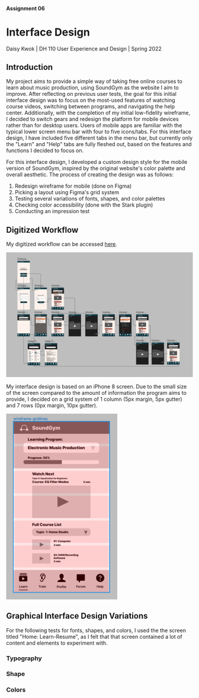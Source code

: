 #### Assignment 06
# Interface Design
Daisy Kwok | DH 110 User Experience and Design | Spring 2022

## Introduction
My project aims to provide a simple way of taking free online courses to learn about music production, using SoundGym as the website I aim to improve. After reflecting on previous user tests, the goal for this initial interface design was to focus on the most-used features of watching course videos, switching between programs, and navigating the help center. Additionally, with the completion of my initial low-fidelity wireframe, I decided to switch gears and redesign the platform for mobile devices rather than for desktop users. Users of mobile apps are familiar with the typical lower screen menu bar with four to five icons/tabs. For this interface design, I have included five different tabs in the menu bar, but currently only the "Learn" and "Help" tabs are fully fleshed out, based on the features and functions I decided to focus on.

For this interface design, I developed a custom design style for the mobile version of SoundGym, inspired by the original website's color palette and overall aesthetic. The process of creating the design was as follows:<br>

1. Redesign wireframe for mobile (done on Figma)
2. Picking a layout using Figma's grid system
3. Testing several variations of fonts, shapes, and color palettes
4. Checking color accessibility (done with the Stark plugin)
5. Conducting an impression test

## Digitized Workflow
My digitized workflow can be accessed [here](https://www.figma.com/file/QQxuoj7YEjoPALaa4j4Nup/DH-110%3A-a06-(Low-Fidelity-Prototype)?node-id=0%3A1). 

<img src="digWireflow.png" alt="drawing" width="900"/>

My interface design is based on an iPhone 8 screen. Due to the small size of the screen compared to the amount of information the program aims to provide, I decided on a grid system of 1 column (5px margin, 5px gutter) and 7 rows (0px margin, 10px gutter). 

<img src="gridlines.png" alt="drawing" width="300"/>

## Graphical Interface Design Variations
For the following tests for fonts, shapes, and colors, I used the the screen titled "Home: Learn-Resume", as I felt that that screen contained a lot of content and elements to experiment with.

### Typography 


### Shape

### Colors
